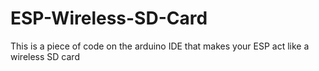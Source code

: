# ESP-Wireless-SD-Card
This is a piece of code on the arduino IDE that makes your ESP act like a wireless SD card
